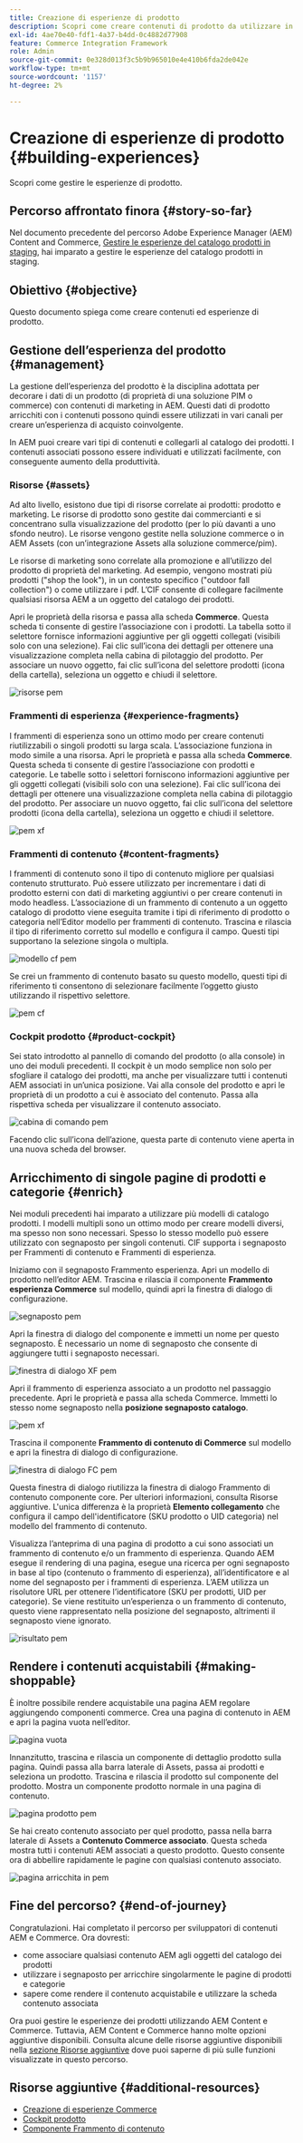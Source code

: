 ```yaml
---
title: Creazione di esperienze di prodotto
description: Scopri come creare contenuti di prodotto da utilizzare in vari canali per creare un’esperienza di acquisto coinvolgente.
exl-id: 4ae70e40-fdf1-4a37-b4dd-0c4882d77908
feature: Commerce Integration Framework
role: Admin
source-git-commit: 0e328d013f3c5b9b965010e4e410b6fda2de042e
workflow-type: tm+mt
source-wordcount: '1157'
ht-degree: 2%

---
```


# Creazione di esperienze di prodotto {#building-experiences}

Scopri come gestire le esperienze di prodotto.

## Percorso affrontato finora {#story-so-far}

Nel documento precedente del percorso Adobe Experience Manager (AEM) Content and Commerce, [Gestire le esperienze del catalogo prodotti in staging](staged-catalog.md), hai imparato a gestire le esperienze del catalogo prodotti in staging.

## Obiettivo {#objective}

Questo documento spiega come creare contenuti ed esperienze di prodotto.

## Gestione dell’esperienza del prodotto {#management}

La gestione dell’esperienza del prodotto è la disciplina adottata per decorare i dati di un prodotto (di proprietà di una soluzione PIM o commerce) con contenuti di marketing in AEM. Questi dati di prodotto arricchiti con i contenuti possono quindi essere utilizzati in vari canali per creare un’esperienza di acquisto coinvolgente.

In AEM puoi creare vari tipi di contenuti e collegarli al catalogo dei prodotti. I contenuti associati possono essere individuati e utilizzati facilmente, con conseguente aumento della produttività.

### Risorse {#assets}

Ad alto livello, esistono due tipi di risorse correlate ai prodotti: prodotto e marketing. Le risorse di prodotto sono gestite dai commercianti e si concentrano sulla visualizzazione del prodotto (per lo più davanti a uno sfondo neutro). Le risorse vengono gestite nella soluzione commerce o in AEM Assets (con un’integrazione Assets alla soluzione commerce/pim).

Le risorse di marketing sono correlate alla promozione e all’utilizzo del prodotto di proprietà del marketing. Ad esempio, vengono mostrati più prodotti (&quot;shop the look&quot;), in un contesto specifico (&quot;outdoor fall collection&quot;) o come utilizzare i pdf. L’CIF consente di collegare facilmente qualsiasi risorsa AEM a un oggetto del catalogo dei prodotti.

Apri le proprietà della risorsa e passa alla scheda **Commerce**. Questa scheda ti consente di gestire l’associazione con i prodotti. La tabella sotto il selettore fornisce informazioni aggiuntive per gli oggetti collegati (visibili solo con una selezione). Fai clic sull’icona dei dettagli per ottenere una visualizzazione completa nella cabina di pilotaggio del prodotto. Per associare un nuovo oggetto, fai clic sull’icona del selettore prodotti (icona della cartella), seleziona un oggetto e chiudi il selettore.

![risorse pem](assets/pem-assets.png)

### Frammenti di esperienza {#experience-fragments}

I frammenti di esperienza sono un ottimo modo per creare contenuti riutilizzabili o singoli prodotti su larga scala. L’associazione funziona in modo simile a una risorsa. Apri le proprietà e passa alla scheda **Commerce**. Questa scheda ti consente di gestire l’associazione con prodotti e categorie. Le tabelle sotto i selettori forniscono informazioni aggiuntive per gli oggetti collegati (visibili solo con una selezione). Fai clic sull’icona dei dettagli per ottenere una visualizzazione completa nella cabina di pilotaggio del prodotto. Per associare un nuovo oggetto, fai clic sull’icona del selettore prodotti (icona della cartella), seleziona un oggetto e chiudi il selettore.

![pem xf](assets/pem-xf.png)

### Frammenti di contenuto {#content-fragments}

I frammenti di contenuto sono il tipo di contenuto migliore per qualsiasi contenuto strutturato. Può essere utilizzato per incrementare i dati di prodotto esterni con dati di marketing aggiuntivi o per creare contenuti in modo headless. L’associazione di un frammento di contenuto a un oggetto catalogo di prodotto viene eseguita tramite i tipi di riferimento di prodotto o categoria nell’Editor modello per frammenti di contenuto. Trascina e rilascia il tipo di riferimento corretto sul modello e configura il campo. Questi tipi supportano la selezione singola o multipla.

![modello cf pem](assets/pem-cf-model.png)

Se crei un frammento di contenuto basato su questo modello, questi tipi di riferimento ti consentono di selezionare facilmente l’oggetto giusto utilizzando il rispettivo selettore.

![pem cf](assets/pem-cf.png)

### Cockpit prodotto {#product-cockpit}

Sei stato introdotto al pannello di comando del prodotto (o alla console) in uno dei moduli precedenti. Il cockpit è un modo semplice non solo per sfogliare il catalogo dei prodotti, ma anche per visualizzare tutti i contenuti AEM associati in un’unica posizione. Vai alla console del prodotto e apri le proprietà di un prodotto a cui è associato del contenuto. Passa alla rispettiva scheda per visualizzare il contenuto associato.

![cabina di comando pem](assets/pem-cockpit.png)

Facendo clic sull’icona dell’azione, questa parte di contenuto viene aperta in una nuova scheda del browser.

## Arricchimento di singole pagine di prodotti e categorie {#enrich}

Nei moduli precedenti hai imparato a utilizzare più modelli di catalogo prodotti. I modelli multipli sono un ottimo modo per creare modelli diversi, ma spesso non sono necessari. Spesso lo stesso modello può essere utilizzato con segnaposto per singoli contenuti. CIF supporta i segnaposto per Frammenti di contenuto e Frammenti di esperienza.

Iniziamo con il segnaposto Frammento esperienza. Apri un modello di prodotto nell’editor AEM. Trascina e rilascia il componente **Frammento esperienza Commerce** sul modello, quindi apri la finestra di dialogo di configurazione.

![segnaposto pem](assets/pem-placeholder.png)

Apri la finestra di dialogo del componente e immetti un nome per questo segnaposto. È necessario un nome di segnaposto che consente di aggiungere tutti i segnaposto necessari.

![finestra di dialogo XF pem](assets/pem-dialog-xf.png)

Apri il frammento di esperienza associato a un prodotto nel passaggio precedente. Apri le proprietà e passa alla scheda Commerce. Immetti lo stesso nome segnaposto nella **posizione segnaposto catalogo**.

![pem xf](assets/pem-xf.png)

Trascina il componente **Frammento di contenuto di Commerce** sul modello e apri la finestra di dialogo di configurazione.

![finestra di dialogo FC pem](assets/pem-dialog-cf.png)

Questa finestra di dialogo riutilizza la finestra di dialogo Frammento di contenuto componente core. Per ulteriori informazioni, consulta Risorse aggiuntive. L&#39;unica differenza è la proprietà **Elemento collegamento** che configura il campo dell&#39;identificatore (SKU prodotto o UID categoria) nel modello del frammento di contenuto.

Visualizza l’anteprima di una pagina di prodotto a cui sono associati un frammento di contenuto e/o un frammento di esperienza. Quando AEM esegue il rendering di una pagina, esegue una ricerca per ogni segnaposto in base al tipo (contenuto o frammento di esperienza), all’identificatore e al nome del segnaposto per i frammenti di esperienza. L’AEM utilizza un risolutore URL per ottenere l’identificatore (SKU per prodotti, UID per categorie). Se viene restituito un’esperienza o un frammento di contenuto, questo viene rappresentato nella posizione del segnaposto, altrimenti il segnaposto viene ignorato.

![risultato pem](assets/pem-result.png)

## Rendere i contenuti acquistabili {#making-shoppable}

È inoltre possibile rendere acquistabile una pagina AEM regolare aggiungendo componenti commerce. Crea una pagina di contenuto in AEM e apri la pagina vuota nell’editor.

![pagina vuota](assets/pem-page-empty.png)

Innanzitutto, trascina e rilascia un componente di dettaglio prodotto sulla pagina. Quindi passa alla barra laterale di Assets, passa ai prodotti e seleziona un prodotto. Trascina e rilascia il prodotto sul componente del prodotto. Mostra un componente prodotto normale in una pagina di contenuto.

![pagina prodotto pem](assets/pem-page-product.png)

Se hai creato contenuto associato per quel prodotto, passa nella barra laterale di Assets a **Contenuto Commerce associato**. Questa scheda mostra tutti i contenuti AEM associati a questo prodotto. Questo consente ora di abbellire rapidamente le pagine con qualsiasi contenuto associato.

![pagina arricchita in pem](assets/pem-page-enriched.png)

## Fine del percorso? {#end-of-journey}

Congratulazioni. Hai completato il percorso per sviluppatori di contenuti AEM e Commerce. Ora dovresti:

* come associare qualsiasi contenuto AEM agli oggetti del catalogo dei prodotti
* utilizzare i segnaposto per arricchire singolarmente le pagine di prodotti e categorie
* sapere come rendere il contenuto acquistabile e utilizzare la scheda contenuto associata

Ora puoi gestire le esperienze dei prodotti utilizzando AEM Content e Commerce. Tuttavia, AEM Content e Commerce hanno molte opzioni aggiuntive disponibili. Consulta alcune delle risorse aggiuntive disponibili nella [sezione Risorse aggiuntive](#additional-resources) dove puoi saperne di più sulle funzioni visualizzate in questo percorso.

## Risorse aggiuntive {#additional-resources}

* [Creazione di esperienze Commerce](/help/commerce-cloud/authoring/authoring-commerce-experiences.md)
* [Cockpit prodotto](/help/commerce-cloud/authoring/product-cockpit.md)
* [Componente Frammento di contenuto](https://experienceleague.adobe.com/docs/experience-manager-core-components/using/wcm-components/content-fragment-component.html?lang=it)
